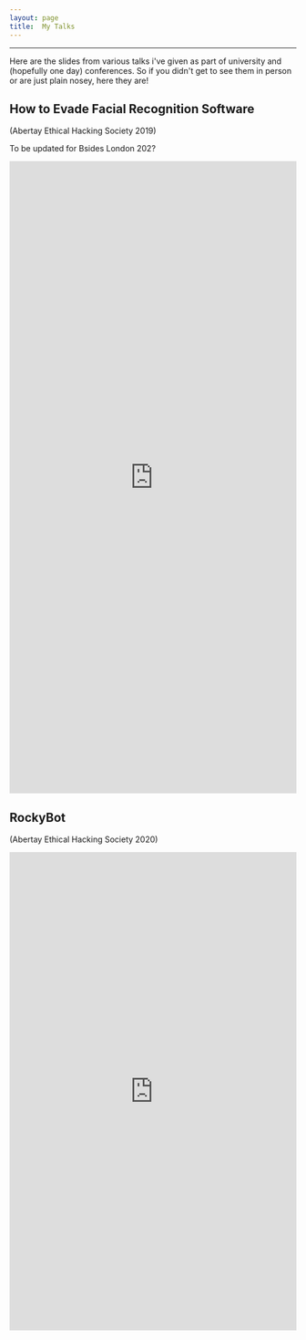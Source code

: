 ```yaml
---
layout: page
title:  My Talks
---
```


---
Here are the slides from various talks i've given as part of university and (hopefully one day) conferences.
So if you didn't get to see them in person or are just plain nosey, here they are!

## How to Evade Facial Recognition Software 
(Abertay Ethical Hacking Society 2019)

To be updated for Bsides London 202?

<style>
.responsive-wrap iframe{ max-width: 100%;}
</style>
<div class="responsive-wrap">
<iframe src="https://docs.google.com/presentation/d/e/2PACX-1vQW8nsfkUX_EOTr-n8usRdqtzbwGxSemWY4euyuWEk40Bj3syar-ViTvoGi_lGAIYvmC8_BHQ9I0Uf7/embed?start=false&loop=false&delayms=3000" frameborder="0" width="1440" height="1109" allowfullscreen="true" mozallowfullscreen="true" webkitallowfullscreen="true"></iframe>
</div>

## RockyBot 
(Abertay Ethical Hacking Society 2020)

<style>
.responsive-wrap iframe{ max-width: 100%;}
</style>
<div class="responsive-wrap">
  <iframe src="https://docs.google.com/presentation/d/e/2PACX-1vR7vAlFvP_tnU-gbImEQdCI0snNycLodq3YjApFLzktmkvkCMFG1egnDtwBf55jz3hAvB4_gUlCkxFg/embed?start=false&loop=false&delayms=3000" frameborder="0" width="1440" height="839" allowfullscreen="true" mozallowfullscreen="true" webkitallowfullscreen="true"></iframe>
</div>